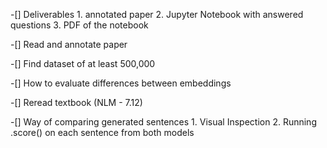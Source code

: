 -[] Deliverables
	1. annotated paper
	2. Jupyter Notebook with answered questions
	3. PDF of the notebook

-[] Read and annotate paper

-[] Find dataset of at least 500,000

-[] How to evaluate differences between embeddings

-[] Reread textbook (NLM - 7.12)

-[] Way of comparing generated sentences
	1. Visual Inspection
	2. Running .score() on each sentence from both models
